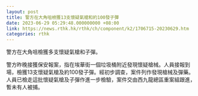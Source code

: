 ```yaml
---
layout: post
title: 警方在大角咀檢獲13支懷疑氣槍和約100發子彈
date: 2023-06-29 05:29:48.000000000 +08:00
link: https://news.rthk.hk/rthk/ch/component/k2/1706715-20230629.htm
categories: rthk
---
```


警方在大角咀檢獲多支懷疑氣槍和子彈。

警方昨晚接獲保安報案，指在埃華街一個垃圾桶附近發現懷疑槍械。人員接報到場，檢獲13支懷疑氣槍及約100發子彈。經初步調查，案件列作發現槍械及彈藥。人員已檢走這批懷疑氣槍及子彈作進一步檢驗，案件交由西九龍總區重案組跟進，暫未有人被捕。
